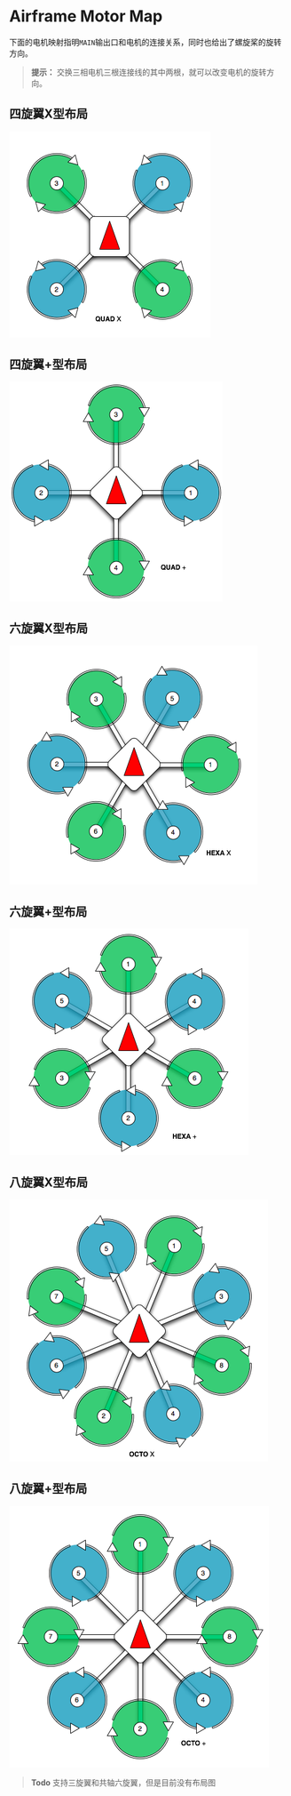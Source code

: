 # Airframe Motor Map

下面的电机映射指明`MAIN`输出口和电机的连接关系，同时也给出了螺旋桨的旋转方向。

> **提示：** 交换三相电机三根连接线的其中两根，就可以改变电机的旋转方向。

## 四旋翼X型布局

![Quadrotor X Layout](../../images/motor_map/quadrotor_x_assignment.png)

## 四旋翼+型布局

![Quadrotor Plus Layout](../../images/motor_map/quadrotor_plus_assignment.png)

## 六旋翼X型布局

![Hexarotor X Layout](../../images/motor_map/hexarotor_x_assignment.png)

## 六旋翼+型布局

![Hexarotor Plus Layout](../../images/motor_map/hexarotor_plus_assignment.png)

## 八旋翼X型布局

![Octorotor X Layout](../../images/motor_map/octorotor_x_assignment.png)

## 八旋翼+型布局

![Octorotor Plus Layout](../../images/motor_map/octorotor_plus_assignment.png)

> **Todo** 支持三旋翼和共轴六旋翼，但是目前没有布局图
